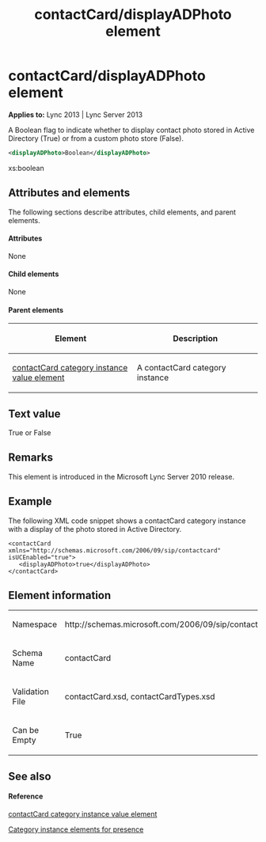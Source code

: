 ﻿---
title: contactCard/displayADPhoto element
TOCTitle: contactCard/displayADPhoto element
ms:assetid: 518521c2-7cd0-47fa-9a65-24ac7573ae4b
ms:mtpsurl: https://msdn.microsoft.com/en-us/library/Dn454730(v=office.15)
ms:contentKeyID: 57093439
ms.date: 07/24/2014
mtps_version: v=office.15
dev_langs:
- xml
---

# contactCard/displayADPhoto element


**Applies to:** Lync 2013 | Lync Server 2013

A Boolean flag to indicate whether to display contact photo stored in Active Directory (True) or from a custom photo store (False).

``` xml
<displayADPhoto>Boolean</displayADPhoto>
```

xs:boolean

## Attributes and elements

The following sections describe attributes, child elements, and parent elements.

#### Attributes

None

#### Child elements

None

#### Parent elements

<table>
<colgroup>
<col style="width: 50%" />
<col style="width: 50%" />
</colgroup>
<thead>
<tr class="header">
<th><p>Element</p></th>
<th><p>Description</p></th>
</tr>
</thead>
<tbody>
<tr class="odd">
<td><p><a href="contactcard-category-instance-value-element.md">contactCard category instance value element</a></p></td>
<td><p>A contactCard category instance</p></td>
</tr>
</tbody>
</table>


## Text value

True or False

## Remarks

This element is introduced in the Microsoft Lync Server 2010 release.

## Example

The following XML code snippet shows a contactCard category instance with a display of the photo stored in Active Directory.

    <contactCard xmlns="http://schemas.microsoft.com/2006/09/sip/contactcard" isUCEnabled="true">
       <displayADPhoto>true</displayADPhoto>
    </contactCard>

## Element information

<table>
<colgroup>
<col style="width: 50%" />
<col style="width: 50%" />
</colgroup>
<tbody>
<tr class="odd">
<td><p>Namespace</p></td>
<td><p>http://schemas.microsoft.com/2006/09/sip/contactcard</p></td>
</tr>
<tr class="even">
<td><p>Schema Name</p></td>
<td><p>contactCard</p></td>
</tr>
<tr class="odd">
<td><p>Validation File</p></td>
<td><p>contactCard.xsd, contactCardTypes.xsd</p></td>
</tr>
<tr class="even">
<td><p>Can be Empty</p></td>
<td><p>True</p></td>
</tr>
</tbody>
</table>


## See also

#### Reference

[contactCard category instance value element](contactcard-category-instance-value-element.md)

[Category instance elements for presence](category-instance-elements-for-presence.md)

